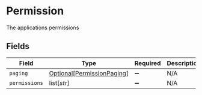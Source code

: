 # Permission

The applications permissions


## Fields

| Field                                                                 | Type                                                                  | Required                                                              | Description                                                           |
| --------------------------------------------------------------------- | --------------------------------------------------------------------- | --------------------------------------------------------------------- | --------------------------------------------------------------------- |
| `paging`                                                              | [Optional[PermissionPaging]](../../models/shared/permissionpaging.md) | :heavy_minus_sign:                                                    | N/A                                                                   |
| `permissions`                                                         | list[*str*]                                                           | :heavy_minus_sign:                                                    | N/A                                                                   |